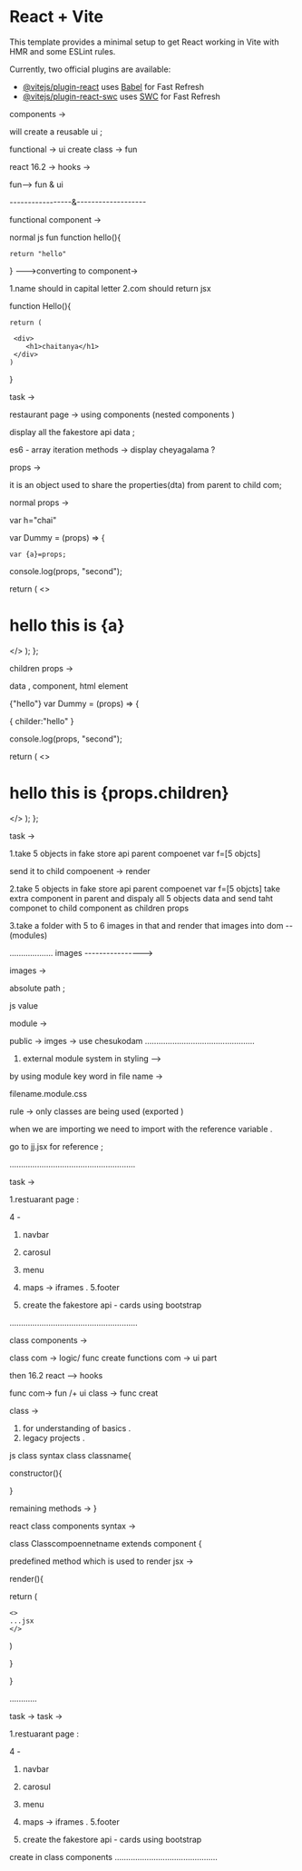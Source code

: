 # React + Vite

This template provides a minimal setup to get React working in Vite with HMR and some ESLint rules.

Currently, two official plugins are available:

- [@vitejs/plugin-react](https://github.com/vitejs/vite-plugin-react/blob/main/packages/plugin-react/README.md) uses [Babel](https://babeljs.io/) for Fast Refresh
- [@vitejs/plugin-react-swc](https://github.com/vitejs/vite-plugin-react-swc) uses [SWC](https://swc.rs/) for Fast Refresh




components ->

will create a reusable  ui ;

functional -> ui create 
class ->  fun 

react 16.2 -> hooks ->

fun-->  fun & ui 


-----------------&-------------------

functional component -> 


normal js fun 
function hello(){

    return "hello"
}
--->converting to component->

1.name should in capital letter 
2.com should return jsx 

function Hello(){

    return (

     <div>
        <h1>chaitanya</h1>
     </div>
    )
}


task -> 

restaurant page -> using components (nested components )

display all the fakestore api data ;

es6 - array iteration methods  -> display cheyagalama ?


props ->

it is an object used to share the properties(dta) from parent to child com;


normal props ->

var h="chai"

<Dummy a={h}/>


var Dummy = (props) => {

    var {a}=props;

  console.log(props, "second");

  return (
    <>
      <h1>hello this is {a}</h1>
    </>
  );
};



children props ->

data , component, html element 
 
<Dummy>
{"hello"}
</Dummy>
var Dummy = (props) => {

{
    childer:"hello"
}

  console.log(props, "second");

  return (
    <>
      <h1>hello this is {props.children}</h1>
    </>
  );
};


task ->

1.take 5 objects in fake store api
parent compoenet 
var f=[5 objcts]

send it to child compoenent -> render 

2.take 5 objects in fake store api
parent compoenet 
var f=[5 objcts]
take extra component in parent and dispaly all 5 objects data and send taht componet to child component as children props 

3.take a folder with 5 to 6 images in that and render that images into dom -- (modules)




................... images ---------------->


images -> 


absolute path ;

js value 

module -> 

public -> imges -> use chesukodam 
................................................


1. external module  system in styling -->

by using module key word in file name ->

filename.module.css

rule -> only classes are being used (exported )

when we are importing we need to import with the reference variable . 

go to jj.jsx for reference ;

.......................................................

task ->

1.restuarant page :

4 -
1. navbar 
2. carosul 
3. menu 
4. maps -> iframes .
5.footer 

2. create the fakestore api - cards using bootstrap 


........................................................

class components ->

   

class com ->  logic/ func create 
functions com -> ui part


then 16.2 react --> hooks 


func com-> fun /+ ui 
class -> func creat 


class ->  
1. for understanding of basics .
2. legacy projects .

js class syntax 
class classname{

  constructor(){


  }

  remaining methods -> 
}

react class components syntax ->

class Classcompoennetname extends component {

predefined method which is used to render jsx ->

render(){


  return (

    <>
    ...jsx
    </>
  )


}

 }

 ............

 task ->
 task ->

1.restuarant page :

4 -
1. navbar 
2. carosul 
3. menu 
4. maps -> iframes .
5.footer 

2. create the fakestore api - cards using bootstrap 

create in class components 
.............................................
